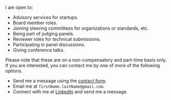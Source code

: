 I am open to:

- Advisory services for startups.
- Board member roles.
- Joining steering committees for organizations or standards, etc.
- Being part of judging panels.
- Reviewer roles for technical submissions.
- Participating in panel discussions.
- Giving conference talks.

Please note that these are on a non-compensatory and part-time basis only. If you are interested, you can contact me by one of more of the following options.

- Send me a message using the [contact form](https://manastalukdar.github.io/contact/form/).
- Email me at `firstName.lastName@gmail.com`.
- Connect with me at [LinkedIn](https://www.linkedin.com/in/manastalukdar/) and send me a message.
